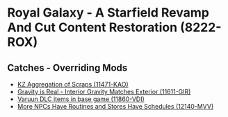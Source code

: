# Royal Galaxy - A Starfield Revamp And Cut Content Restoration (8222-ROX)

## Catches - Overriding Mods

- [KZ Aggregation of Scraps (11471-KAO)](./11471-KAO/readme.md)
- [Gravity is Real - Interior Gravity Matches Exterior (11611-GIR)](./11611-GIR/readme.md)
- [Varuun DLC items in base game (11860-VDI)](./11860-VDI/readme.md)
- [More NPCs Have Routines and Stores Have Schedules (12140-MVV)](./12140-MVV/readme.md)
